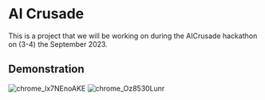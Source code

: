 # AI Crusade
This is a project that we will be working on during the AICrusade hackathon on (3-4) the September 2023.

## Demonstration
![chrome_lx7NEnoAKE](https://github.com/NebulaAnish/Grid-Guardian/assets/84511488/c2713a49-bacd-4a53-8d5d-ed1a5ccf9814)
![chrome_Oz8530Lunr](https://github.com/NebulaAnish/Grid-Guardian/assets/84511488/b72992b4-c8fc-467b-a925-315f76e97796)

